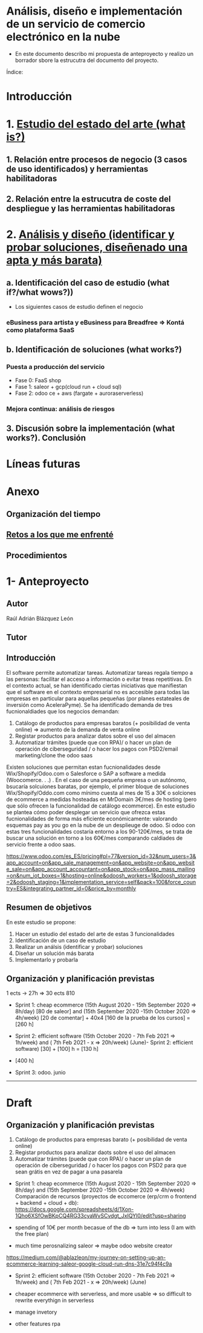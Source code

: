 # Análisis, diseño e implementación de un servicio de comercio electrónico en la nube

- En este documento describo mi propuesta de anteproyecto y realizo un borrador sbore la estrucutra del documento del proyecto.

Índice:

# Introducción
# 1. [Estudio del estado del arte (what is?)](https://github.com/ablazleon/Analysis-design-and-implementation-of-efficient-business-software-tools/blob/main/1-State%20of%20the%20art.md)
## 1. Relación entre procesos de negocio (3 casos de uso identificados) y herramientas habilitadoras
## 2. Relación entre la estrucutra de coste del despliegue y las herramientas habilitadoras
# 2. [Análisis y diseño (identificar y probar soluciones, diseñenado una apta y más barata)](https://github.com/ablazleon/Analysis-design-and-implementation-of-efficient-business-software-tools/blob/main/2-Analysis%20and%20design.md)
## a. Identificación del caso de estudio (what if?/what wows?))
- Los siguientes casos de estudio definen el negocio
### eBusiness para artista y eBusiness para Breadfree => Kontá como plataforma SaaS
## b. Identificación de soluciones (what works?)
### Puesta a producción del servicio 
- Fase 0: FaaS shop
- Fase 1: saleor + gcp(cloud run + cloud sql)
- Fase 2: odoo ce + aws (fargate + auroraserverless)
### Mejora continua: análisis de riesgos
## 3. Discusión sobre la implementación (what works?). Conclusión
# Líneas futuras
# Anexo
## Organización del tiempo
## [Retos a los que me enfrenté](https://github.com/ablazleon/Analysis-design-and-implementation-of-efficient-business-software-tools/blob/main/RetosALosQueMeEnfrente.md)
## Procedimientos

# 1- Anteproyecto

## Autor

Raúl Adrián Blázquez León

## Tutor

## Introducción

El software permite automatizar tareas. Automatizar tareas regala tiempo a las personas: facilitar el acceso a información o evitar treas repetitivas. En el contexto actual, se han identificado ciertas iniciativas que manifiestan que el software en el contexto empresarial no es accesible para todas las empresas en particular para aquellas pequeñas (por planes estateales de inversión como AceleraPyme). Se ha identificado demanda de tres fucnionaldiades que los negocios demandan:

1. Catálogo de productos para empresas baratos (+ posibilidad de venta online) => aumento de la demanda de venta online
2. Registar productos para analizar datos sobre el uso del almacen
3. Automatizar trámites (puede que con RPA)/ o hacer un plan de operación de ciberseguridad / o hacer los pagos con PSD2/email marketing/clone the odoo saas

Existen soluciones que permitan estan fucnionalidades desde Wix/Shopify/Odoo.com o Salesforce o SAP a software a medida (Woocomerce. . .) . En el caso de una pequeña empresa o un autónomo, bsucaría solcuiones baratas, por ejemplo, el primer bloque de soluciones Wix/Shopify/Oddo.com como mínimo cuesta al mes de 15 a 30€ o solciones de ecommerce a medidas hosteadas en MrDomain 3€/mes de hosting (pero que sólo ofrecen la funcionalidad de catálogo ecommerce). En este estudio se plantea cómo poder desplegar un servicio que ofrezca estas fucnionalidades de forma más eficiente económicamente: valorando esquemas pay as you go en la nube de un desplieuge de odoo. Si odoo con estas tres funcionalidades costaría entorno a los 90-120€/mes, se trata de buscar una solución en torno a los 60€/mes comparando caldiades de servicio frente a odoo saas.

https://www.odoo.com/es_ES/pricing#pl=77&version_id=32&num_users=3&app_account=on&app_sale_management=on&app_website=on&app_website_sale=on&app_account_accountant=on&app_stock=on&app_mass_mailing=on&num_iot_boxes=1&hosting=online&odoosh_workers=1&odoosh_storage=2&odoosh_staging=1&implementation_service=self&pack=100&force_country=ES&integrating_partner_id=0&price_by=monthly

## Resumen de objetivos

En este estudio se propone:

1. Hacer un estudio del estado del arte de estas 3 funcionalidades
2. Identificación de un caso de estudio
3. Realizar un análsis (identificar y probar) soluciones
4. Diseñar un solución más barata
5. Implementarlo y probarla

## Organización y planificación previstas

1 ects -> 27h => 30 ects 810

- Sprint 1: cheap ecommerce (15th August 2020 - 15th September 2020 => 8h/day) [80 de saleor] and  (15th September 2020 -15th October 2020 => 4h/week) [20 de comentar] + 40x4 [160 de la prueba de los cursos] = [260 h]

- Sprint 2: efficient software (15th October 2020 - 7th Feb 2021 => 1h/week) and ( 7th Feb 2021 - x => 20h/week) (June)- Sprint 2: efficient software) [30] + [100] h = [130 h]

- [400 h]

- Sprint 3: odoo. junio


---------------

# Draft

## Organización y planificación previstas

1. Catálogo de productos para empresas barato (+ posibilidad de venta online)
2. Registar productos para analizar daots sobre el uso del almacen
3. Automatizar trámites (puede que con RPA)/ o hacer un plan de operación de ciberseguridad / o hacer los pagos con PSD2 para que sean grátis en vez de pagar a una pasarela

- Sprint 1: cheap ecommerce (15th August 2020 - 15th September 2020 => 8h/day) and  (15th September 2020 -15th October 2020 => 4h/week)
Comparación de recursos (proyectos de eccomerce (erp/crm o frontend + backend + cloud + db):
https://docs.google.com/spreadsheets/d/1Xon-1Qho6XSfOwBKpCQ4RG33cyaWvSCvdgt_JxIQYl0/edit?usp=sharing
- spending of 10€ per month becasue of the db => turn into less (I am with the free plan)

- much time perosnalizing saleor => maybe odoo website creator

https://medium.com/@ablazleon/my-journey-on-setting-up-an-ecommerce-learning-saleor-google-cloud-run-dns-31e7c94f4c9a

- Sprint 2: efficient software (15th October 2020 - 7th Feb 2021 => 1h/week) and ( 7th Feb 2021 - x => 20h/week) (June)

- cheaper ecommerce with serverless, and more usable => so difficult to rewrite everythign in serverless
- manage invetory
- other features rpa
